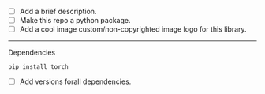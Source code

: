 - [ ] Add a brief description.
- [ ] Make this repo a python package.
- [ ] Add a cool image custom/non-copyrighted image logo for this library.
---

Dependencies
```shell
pip install torch
```
- [ ] Add versions forall dependencies.


